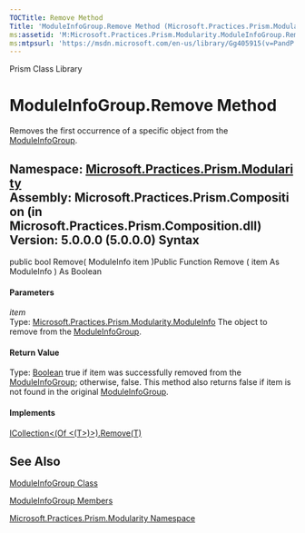 ```yaml
---
TOCTitle: Remove Method
Title: 'ModuleInfoGroup.Remove Method (Microsoft.Practices.Prism.Modularity)'
ms:assetid: 'M:Microsoft.Practices.Prism.Modularity.ModuleInfoGroup.Remove(Microsoft.Practices.Prism.Modularity.ModuleInfo)'
ms:mtpsurl: 'https://msdn.microsoft.com/en-us/library/Gg405915(v=PandP.50)'
---
```


Prism Class Library

ModuleInfoGroup.Remove Method
=================================

Removes the first occurrence of a specific object from the [ModuleInfoGroup](https://msdn.microsoft.com/en-us/library/microsoft.practices.prism.modularity.moduleinfogroup(v=pandp.50)).

**Namespace:** [Microsoft.Practices.Prism.Modularity](https://msdn.microsoft.com/en-us/library/microsoft.practices.prism.modularity(v=pandp.50))
**Assembly:** Microsoft.Practices.Prism.Composition (in Microsoft.Practices.Prism.Composition.dll) Version: 5.0.0.0 (5.0.0.0)
Syntax
------

<span id="syntaxToggle"></span>public bool Remove( ModuleInfo item )Public Function Remove ( item As ModuleInfo ) As Boolean
#### Parameters

*item*  
	Type: [Microsoft.Practices.Prism.Modularity.ModuleInfo](https://msdn.microsoft.com/en-us/library/microsoft.practices.prism.modularity.moduleinfo(v=pandp.50))
	The object to remove from the [ModuleInfoGroup](https://msdn.microsoft.com/en-us/library/microsoft.practices.prism.modularity.moduleinfogroup(v=pandp.50)).

#### Return Value

Type: [Boolean](http://msdn2.microsoft.com/en-us/library/a28wyd50)
true if item was successfully removed from the [ModuleInfoGroup](https://msdn.microsoft.com/en-us/library/microsoft.practices.prism.modularity.moduleinfogroup(v=pandp.50)); otherwise, false. This method also returns false if item is not found in the original [ModuleInfoGroup](https://msdn.microsoft.com/en-us/library/microsoft.practices.prism.modularity.moduleinfogroup(v=pandp.50)).
#### Implements

[ICollection&lt;(Of &lt;(T&gt;)&gt;).Remove(T)](http://msdn2.microsoft.com/en-us/library/bye7h94w)

See Also
--------

<span id="seeAlsoToggle"></span>
[ModuleInfoGroup Class](https://msdn.microsoft.com/en-us/library/microsoft.practices.prism.modularity.moduleinfogroup(v=pandp.50))

[ModuleInfoGroup Members](https://msdn.microsoft.com/en-us/library/microsoft.practices.prism.modularity.moduleinfogroup_members(v=pandp.50))

[Microsoft.Practices.Prism.Modularity Namespace](https://msdn.microsoft.com/en-us/library/microsoft.practices.prism.modularity(v=pandp.50))
